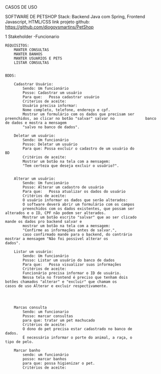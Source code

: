 CASOS DE USO

SOFTWARE DE PETSHOP
Stack: Backend Java com Spring, Frontend Javascript, HTML/CSS
link projeto github: https://github.com/diogovsmartins/PetShop

1 Stakeholder -Funcionario

	REQUISITOS:
		MANTER CONSULTAS
		MANTER BANHOS
		MANTER USUARIOS E PETS
		LISTAR CONSULTAS
		
		
	BDDS:
		
		Cadastrar Usuário:
			Sendo: Um funcionário
			Posso: Cadastrar um usuário
			Para que:	Possa cadastrar usuário
			Criterios de aceite:
			Usuário precisa informar:
			Nome completo, telefone, endereço e cpf.
			Mostrar um formulário com os dados que precisam ser preenchidos, ao clicar no botão "salvar" salvar no 				banco de dados e mostra a mensagem 
			"salvo no banco de dados".
		
		Deletar um usuário:
			Sendo: Um funcionário
			Posso: Deletar um usuário
			Para que: Possa excluir o cadastro de um usuário do 				BD
			Critérios de aceite:
			Mostrar um botão na tela com a mensagem:
			"Tem certeza que deseja excluir o usuário?".
		
			
		Alterar um usuário:
			Sendo: Um funcionário
			Posso: Alterar um cadastro de usuário
			Para que:	Possa atualizar os dados do usuário
			Critérios de aceite:
			O usuário informar os dados que serão alterados:
			O software deverá abrir um formulário com os campos
			preenchidos com os dados existentes, que possam ser 				alterados e o ID, CPF não podem ser alterados.
			Mostrar um botão escrito "salvar" que ao ser clicado 				mande os dados pro backend salvar e
			mostrar um botão na tela com a mensagem:
			"Confirme as informações antes de salvar.", 
			caso confirmado mande para o backend, do contrário 				mostrar a mensagem "Não foi possivel alterar os 				dados".
		
		Listar um usuário:
			Sendo: Um funcionário
			Posso: Listar um usuário do banco de dados
			Para que:	Possa visualizar suas informações
			Critérios de aceite:
			Funcionário precisa informar o ID de usuário.
			Nessa tela no frontend é preciso que tenham dois 				botões chamados "alterar" e "excluir" que chamam os 				casos de uso Alterar e excluir respectivamente. 
			
			
	
	
		Marcas consulta
			Sendo: um funcionario
			Posso: marcar consultas
			para que: tratar um pet machucado
			Critérios de aceite:
			O dono do pet precisa estar cadastrado no banco de 				dados.
			É necessário informar o porte do animal, a raça, o 				tipo de pelo.
			
		Marcar banho
			sendo: um funcionário
			posso: marcar banhos
			para que: possa higienizar o pet.
			Critérios de aceite:
			
			